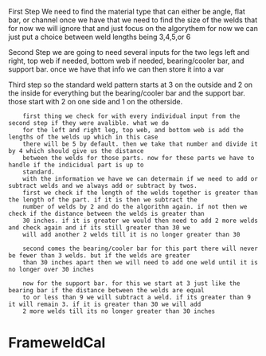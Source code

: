 First Step
    We need to find the material type that can either be angle, flat bar, or channel
        once we have that we need to find the size of the welds that for now we will ignore that 
        and just focus on the algorythem for now we can just put a choice between weld lengths being
        3,4,5,or 6

Second Step
    we are going to need several inputs for the two legs left and right, top web if needed,
    bottom web if needed, bearing/cooler bar, and support bar.
        once we have that info we can then store it into a var

Third step
    so the standard weld pattern starts at 3 on the outside and 2 on the inside for 
    everything but the bearing/cooler bar and the support bar. those start with 2 on one side and 1 on the otherside.

        first thing we check for with every individual input from the second step if they were avalible. what we do 
        for the left and right leg, top web, and bottom web is add the lengths of the welds up which in this case 
        there will be 5 by default. then we take that number and divide it by 4 which should give us the distance 
        between the welds for those parts. now for these parts we have to handle if the indicidual part is up to 
        standard.
        with the information we have we can determain if we need to add or subtract welds and we always add or subtract by twos.
        first we check if the length of the welds together is greater than the length of the part. if it is then we subtract the 
        number of welds by 2 and do the algorithm again. if not then we check if the distance between the welds is greater than 
        30 inches. if it is greater we would then need to add 2 more welds and check again and if its still greater than 30 we 
        will add another 2 welds till it is no longer greater than 30

        second comes the bearing/cooler bar for this part there will never be fewer than 3 welds. but if the welds are greater
        than 30 inches apart then we will need to add one weld until it is no longer over 30 inches

        now for the support bar. for this we start at 3 just like the bearing bar if the distance between the welds are equal
        to or less than 9 we will subtract a weld. if its greater than 9 it will remain 3. if it is greater than 30 we will add
        2 more welds till its no longer greater than 30 inches
# FrameweldCal
